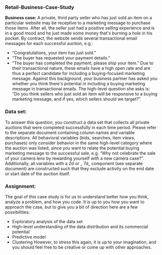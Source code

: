 ### Retail-Business-Case-Study

**Business case:**
A private, third party seller who has just sold an item on a particular website may be receptive to a marketing message to purchase those items. After all, the seller just had a positive selling experience and is in a good mood and he just made some money that's burning a hole in his pocket. 
By contract, the website sends several transactional email messages for each successful auction, e.g.:
*	“Congratulations, your item has just sold.”
*	“The buyer has requested your payment details.”
*	“The buyer has completed the payment, please ship your item.”
Due to their transactional nature, these emails have a high open rate and are thus a perfect candidate for including a buying-focused marketing message.
Against this background, your business partner has asked you whether you think there's potential in including a buying marketing message in transactional emails. The high-level question she asks is: “Do you think sellers who just sold an item will be responsive to a buying marketing message, and if yes, which sellers should we target?”.

### Data set:
To answer this question, you construct a data set that collects all private auctions that were completed successfully in each time period. Please refer to the separate document containing column names and variable descriptions. All behavioral variables (bids, searches, item views, purchases) only consider behavior in the same high-level category where the auction was listed, since you want to relate the potential buying marketing message to the successful sale, e.g. “Why not celebrate the sale of your camera lens by rewarding yourself with a new camera case?”. Additionally, all variables with a _2d_ or _ 7d_ component (see separate document) are constructed such that they exclude activity on the end date or start date of the auction itself.

### Assignment:
The goal of this case study is for us to understand better how you think, analyze a problem, and how you code. It is up to you how you want to approach the case, but to give you a bit of direction here are a few possibilities:
*	Exploratory analysis of the data set
*	High-level understanding of the data distribution and its commercial potential
*	Predictive model
*	Clustering
However, to stress this again, it is up to your imagination, and you should feel free to be creative or come up with other approaches.
